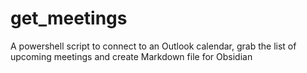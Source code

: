 # get_meetings
A powershell script to connect to an Outlook calendar, grab the list of upcoming meetings and create Markdown file for Obsidian
